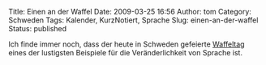 Title: Einen an der Waffel
Date: 2009-03-25 16:56
Author: tom
Category: Schweden
Tags: Kalender, KurzNotiert, Sprache
Slug: einen-an-der-waffel
Status: published

Ich finde immer noch, dass der heute in Schweden gefeierte
[Waffeltag](http://www.fiket.de/2007/03/25/wort-der-woche-vaffeldagen/)
eines der lustigsten Beispiele für die Veränderlichkeit von Sprache ist.

